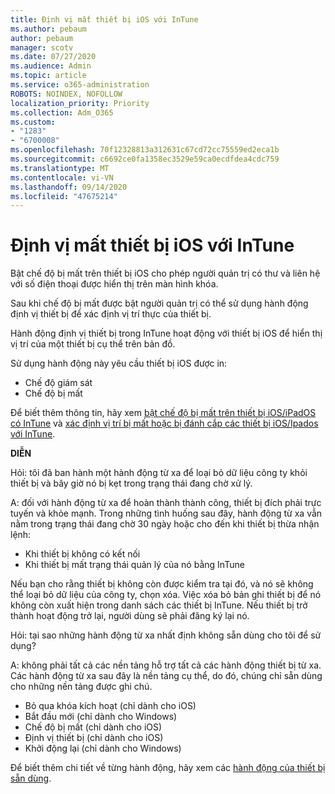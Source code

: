 ```yaml
---
title: Định vị mất thiết bị iOS với InTune
ms.author: pebaum
author: pebaum
manager: scotv
ms.date: 07/27/2020
ms.audience: Admin
ms.topic: article
ms.service: o365-administration
ROBOTS: NOINDEX, NOFOLLOW
localization_priority: Priority
ms.collection: Adm_O365
ms.custom:
- "1283"
- "6700008"
ms.openlocfilehash: 70f12328813a312631c67cd72cc75559ed2eca1b
ms.sourcegitcommit: c6692ce0fa1358ec3529e59ca0ecdfdea4cdc759
ms.translationtype: MT
ms.contentlocale: vi-VN
ms.lasthandoff: 09/14/2020
ms.locfileid: "47675214"
---
```

# <a name="locating-lost-ios-devices-with-intune"></a>Định vị mất thiết bị iOS với InTune

Bật chế độ bị mất trên thiết bị iOS cho phép người quản trị có thư và liên hệ với số điện thoại được hiển thị trên màn hình khóa.

Sau khi chế độ bị mất được bật người quản trị có thể sử dụng hành động định vị thiết bị để xác định vị trí thực của thiết bị.

Hành động định vị thiết bị trong InTune hoạt động với thiết bị iOS để hiển thị vị trí của một thiết bị cụ thể trên bản đồ.

Sử dụng hành động này yêu cầu thiết bị iOS được in:

- Chế độ giám sát
- Chế độ bị mất

Để biết thêm thông tin, hãy xem [bật chế độ bị mất trên thiết bị iOS/iPadOS có InTune](https://docs.microsoft.com/intune/device-lost-mode) và [xác định vị trí bị mất hoặc bị đánh cắp các thiết bị iOS/Ipados với InTune](https://docs.microsoft.com/intune/device-locate).

**DIỄN**

Hỏi: tôi đã ban hành một hành động từ xa để loại bỏ dữ liệu công ty khỏi thiết bị và bây giờ nó bị kẹt trong trạng thái đang chờ xử lý.

A: đối với hành động từ xa để hoàn thành thành công, thiết bị đích phải trực tuyến và khỏe mạnh. Trong những tình huống sau đây, hành động từ xa vẫn nằm trong trạng thái đang chờ 30 ngày hoặc cho đến khi thiết bị thừa nhận lệnh:

- Khi thiết bị không có kết nối
- Khi thiết bị mất trạng thái quản lý của nó bằng InTune

Nếu bạn cho rằng thiết bị không còn được kiểm tra tại đó, và nó sẽ không thể loại bỏ dữ liệu của công ty, chọn xóa. Việc xóa bỏ bản ghi thiết bị để nó không còn xuất hiện trong danh sách các thiết bị InTune. Nếu thiết bị trở thành hoạt động trở lại, người dùng sẽ phải đăng ký lại nó.

Hỏi: tại sao những hành động từ xa nhất định không sẵn dùng cho tôi để sử dụng?

A: không phải tất cả các nền tảng hỗ trợ tất cả các hành động thiết bị từ xa. Các hành động từ xa sau đây là nền tảng cụ thể, do đó, chúng chỉ sẵn dùng cho những nền tảng được ghi chú.

- Bỏ qua khóa kích hoạt (chỉ dành cho iOS)
- Bắt đầu mới (chỉ dành cho Windows)
- Chế độ bị mất (chỉ dành cho iOS)
- Định vị thiết bị (chỉ dành cho iOS)
- Khởi động lại (chỉ dành cho Windows)

Để biết thêm chi tiết về từng hành động, hãy xem các [hành động của thiết bị sẵn dùng](https://docs.microsoft.com/intune/device-management#available-device-actions).
